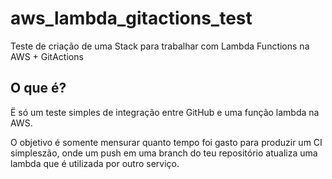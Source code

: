 # aws_lambda_gitactions_test
Teste de criação de uma Stack para trabalhar com Lambda Functions na AWS + GitActions

## O que é?
Ë só um teste simples de integração entre GitHub e uma função lambda na AWS.

O objetivo é somente mensurar quanto tempo foi gasto para produzir um CI simpleszão, onde um push em uma branch do teu repositório atualiza uma lambda que é utilizada por outro serviço.
